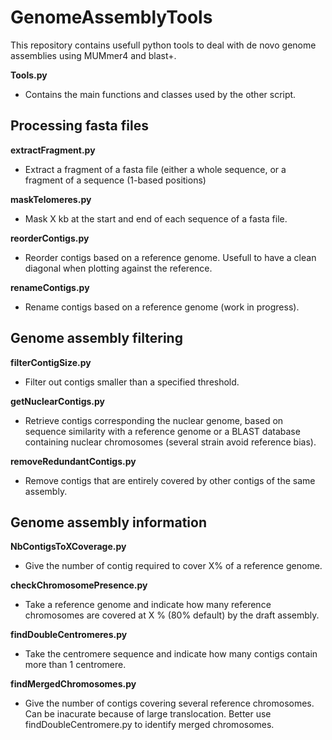 # GenomeAssemblyTools

This repository contains usefull python tools to deal with de novo genome assemblies using MUMmer4 and blast+. 

**Tools.py**
* Contains the main functions and classes used by the other script. 

## Processing fasta files
**extractFragment.py**
* Extract a fragment of a fasta file (either a whole sequence, or a fragment of a sequence (1-based positions)

**maskTelomeres.py**
* Mask X kb at the start and end of each sequence of a fasta file. 

**reorderContigs.py**
* Reorder contigs based on a reference genome. Usefull to have a clean diagonal when plotting against the reference. 

**renameContigs.py**
* Rename contigs based on a reference genome (work in progress). 

## Genome assembly filtering
**filterContigSize.py**
* Filter out contigs smaller than a specified threshold. 

**getNuclearContigs.py**
* Retrieve contigs corresponding the nuclear genome, based on sequence similarity with a reference genome or a BLAST database containing nuclear chromosomes (several strain avoid reference bias). 

**removeRedundantContigs.py**
* Remove contigs that are entirely covered by other contigs of the same assembly. 

## Genome assembly information
**NbContigsToXCoverage.py**
* Give the number of contig required to cover X% of a reference genome. 

**checkChromosomePresence.py**
* Take a reference genome and indicate how many reference chromosomes are covered at X % (80% default) by the draft assembly. 

**findDoubleCentromeres.py**
* Take the centromere sequence and indicate how many contigs contain more than 1 centromere. 

**findMergedChromosomes.py**
* Give the number of contigs covering several reference chromosomes. Can be inacurate because of large translocation. Better use findDoubleCentromere.py to identify merged chromosomes. 

